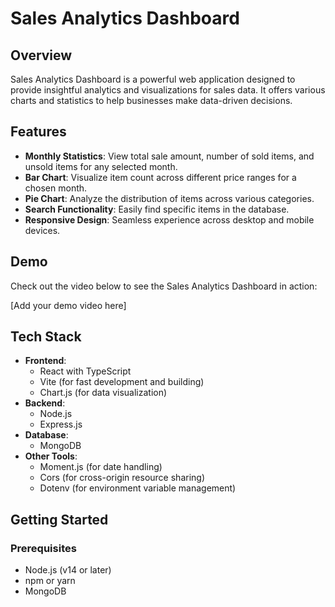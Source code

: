 # Sales Analytics Dashboard

## Overview

Sales Analytics Dashboard is a powerful web application designed to provide insightful analytics and visualizations for sales data. It offers various charts and statistics to help businesses make data-driven decisions.

## Features

- **Monthly Statistics**: View total sale amount, number of sold items, and unsold items for any selected month.
- **Bar Chart**: Visualize item count across different price ranges for a chosen month.
- **Pie Chart**: Analyze the distribution of items across various categories.
- **Search Functionality**: Easily find specific items in the database.
- **Responsive Design**: Seamless experience across desktop and mobile devices.

## Demo

Check out the video below to see the Sales Analytics Dashboard in action:

[Add your demo video here]

## Tech Stack

- **Frontend**: 
  - React with TypeScript
  - Vite (for fast development and building)
  - Chart.js (for data visualization)
- **Backend**:
  - Node.js
  - Express.js
- **Database**:
  - MongoDB
- **Other Tools**:
  - Moment.js (for date handling)
  - Cors (for cross-origin resource sharing)
  - Dotenv (for environment variable management)

## Getting Started

### Prerequisites

- Node.js (v14 or later)
- npm or yarn
- MongoDB
